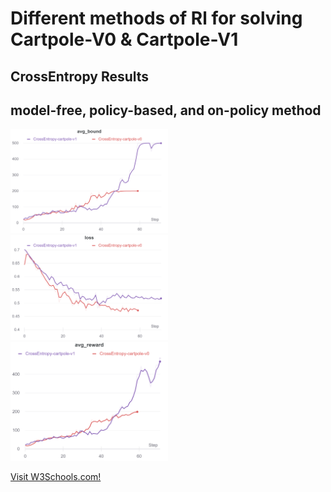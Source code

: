 # Different methods of Rl for solving Cartpole-V0 & Cartpole-V1

## CrossEntropy Results
## model-free, policy-based, and on-policy method

<img src="1.png" width="50%"/> <img src="2.png" width="50%"/> 
<img src="3.png" width="50%"/>



<p><a href="https://wandb.ai/iamjalipo/cartpole/reports/Project-Dashboard--Vmlldzo2MTczMzg/edit?flasher=&template=dashboard">Visit W3Schools.com!</a></p>


